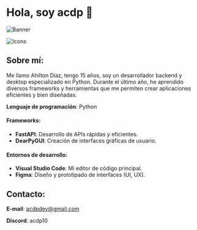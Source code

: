 # Hola, soy acdp 👋

![Banner](https://github.com/ACDPDEV/acdpdev/assets/174844847/9cb9302f-f0fd-4045-8636-5c6e0ac73fc6)

![Icons](https://github.com/ACDPDEV/acdpdev/assets/174844847/a8088ed1-7f8a-4e3e-b5f4-dd6d7b7dd54a)

## Sobre mí:
Me llamo Ahilton Díaz, tengo 15 años, soy un desarrollador backend y desktop especializado en Python. Durante el último año, he aprendido diversos frameworks y herramientas que me permiten crear aplicaciones eficientes y bien diseñadas.

**Lenguaje de programación**: Python

#### Frameworks:
- **FastAPI**: Desarrollo de APIs rápidas y eficientes.
- **DearPyGUI**: Creación de interfaces gráficas de usuario.

#### Entornos de desarrollo:
- **Visual Studio Code**: Mi editor de código principal.
- **Figma**: Diseño y prototipado de interfaces (UI, UX).

## Contacto:
**E-mail**: acdpdev@gmail.com

**Discord**: acdp10

